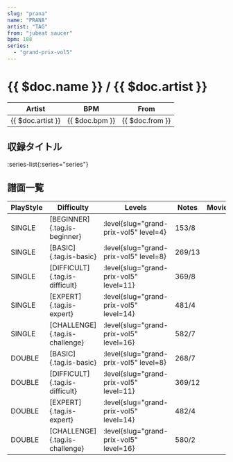 ```yaml
---
slug: "prana"
name: "PRANA"
artist: "TAG"
from: "jubeat saucer"
bpm: 188
series:
  - "grand-prix-vol5"
---
```


# {{ $doc.name }} / {{ $doc.artist }}

|Artist|BPM|From|
|------|---|----|
|{{ $doc.artist }}|{{ $doc.bpm }}|{{ $doc.from }}|

## 収録タイトル

:series-list{:series="series"}

## 譜面一覧

|PlayStyle|Difficulty|Levels|Notes|Movie|
|---------|----------|------|-----|-----|
|SINGLE|[BEGINNER]{.tag.is-beginner}|<div class="field is-grouped is-grouped-multiline"> :level{slug="grand-prix-vol5" level=4}</div>|153/8||
|SINGLE|[BASIC]{.tag.is-basic}|<div class="field is-grouped is-grouped-multiline"> :level{slug="grand-prix-vol5" level=8}</div>|269/13||
|SINGLE|[DIFFICULT]{.tag.is-difficult}|<div class="field is-grouped is-grouped-multiline"> :level{slug="grand-prix-vol5" level=11}</div>|369/8||
|SINGLE|[EXPERT]{.tag.is-expert}|<div class="field is-grouped is-grouped-multiline"> :level{slug="grand-prix-vol5" level=14}</div>|481/4||
|SINGLE|[CHALLENGE]{.tag.is-challenge}|<div class="field is-grouped is-grouped-multiline"> :level{slug="grand-prix-vol5" level=16}</div>|582/7||
|DOUBLE|[BASIC]{.tag.is-basic}|<div class="field is-grouped is-grouped-multiline"> :level{slug="grand-prix-vol5" level=8}</div>|268/7||
|DOUBLE|[DIFFICULT]{.tag.is-difficult}|<div class="field is-grouped is-grouped-multiline"> :level{slug="grand-prix-vol5" level=11}</div>|369/12||
|DOUBLE|[EXPERT]{.tag.is-expert}|<div class="field is-grouped is-grouped-multiline"> :level{slug="grand-prix-vol5" level=14}</div>|482/4||
|DOUBLE|[CHALLENGE]{.tag.is-challenge}|<div class="field is-grouped is-grouped-multiline"> :level{slug="grand-prix-vol5" level=16}</div>|580/2||
